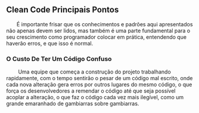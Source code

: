 
## Clean Code Principais Pontos

&ensp;&ensp;&ensp;&ensp;É importante frisar que os conhecimentos e padrões aqui apresentados não apenas devem ser lidos, mas também é uma parte fundamental para o seu crescimento como programador colocar em prática, entendendo que haverão erros, e que isso é normal.

  

### O Custo De Ter Um Código Confuso

&ensp;&ensp;&ensp;&ensp; Uma equipe que começa a construção do projeto trabalhando rapidamente, com o tempo sentirão o pesar de um código mal escrito, onde cada nova alteração gera erros por outros lugares do mesmo código, o que força os desenvolvedores a remendar o código até que seja possível acoplar a alteração, o que faz o código cada vez mais ilegível, como um grande emaranhado de gambiarras sobre gambiarras.